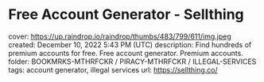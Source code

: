 # Free Account Generator - Sellthing

cover: https://up.raindrop.io/raindrop/thumbs/483/799/611/img.jpeg
created: December 10, 2022 5:43 PM (UTC)
description: Find hundreds of premium accounts for free. Free account generator. Premium accounts.
folder: BOOKMRKS-MTHRFCKR / PIRACY-MTHRFCKR / ILLEGAL-SERVICES
tags: account generator, illegal services
url: https://sellthing.co/